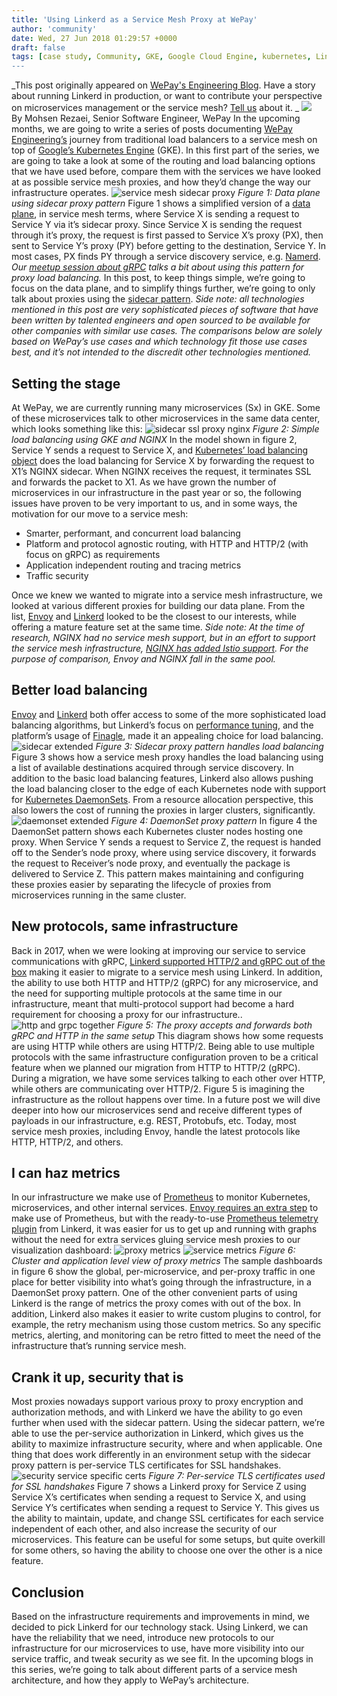 ```yaml
---
title: 'Using Linkerd as a Service Mesh Proxy at WePay'
author: 'community'
date: Wed, 27 Jun 2018 01:29:57 +0000
draft: false
tags: [case study, Community, GKE, Google Cloud Engine, kubernetes, Linkerd, linkerd, Linkerd in production, Tutorials &amp; How-To's]
---
```


_This post originally appeared on [WePay's Engineering Blog](https://wecode.wepay.com/posts/using-l5d-as-a-service-mesh-proxy-at-wepay). Have a story about running Linkerd in production, or want to contribute your perspective on microservices management or the service mesh? [Tell us](https://docs.google.com/forms/d/1hZujOuwOFMlU_1e15-r7M6nJKMFUHYTJW2xj4i2IxPU/edit) about it. _ ![](https://blog.linkerd.io/wp-content/uploads/sites/3/2018/06/mohsen_rezaei-300x300.jpg)   By Mohsen Rezaei, Senior Software Engineer, WePay In the upcoming months, we are going to write a series of posts documenting [WePay Engineering’s](https://wecode.wepay.com/) journey from traditional load balancers to a service mesh on top of [Google’s Kubernetes Engine](https://cloud.google.com/kubernetes-engine/) (GKE). In this first part of the series, we are going to take a look at some of the routing and load balancing options that we have used before, compare them with the services we have looked at as possible service mesh proxies, and how they’d change the way our infrastructure operates. ![service mesh sidecar proxy](https://wecode.wepay.com/assets/2018-06-11-using-l5d-as-a-service-mesh-proxy-at-wepay/image_0.png) _Figure 1: Data plane using sidecar proxy pattern_ Figure 1 shows a simplified version of a [data plane](https://medium.com/microservices-learning/understanding-microservices-communication-and-service-mesh-e888d1adc41), in service mesh terms, where Service X is sending a request to Service Y via it’s sidecar proxy. Since Service X is sending the request through it’s proxy, the request is first passed to Service X’s proxy (PX), then sent to Service Y’s proxy (PY) before getting to the destination, Service Y. In most cases, PX finds PY through a service discovery service, e.g. [Namerd](https://linkerd.io/advanced/namerd/). _Our [meetup session about gRPC](https://youtu.be/8KWmNw9jQ04?t=28m59s) talks a bit about using this pattern for proxy load balancing._ In this post, to keep things simple, we’re going to focus on the data plane, and to simplify things further, we’re going to only talk about proxies using the [sidecar pattern](https://docs.microsoft.com/en-us/azure/architecture/patterns/sidecar). _Side note: all technologies mentioned in this post are very sophisticated pieces of software that have been written by talented engineers and open sourced to be available for other companies with similar use cases. The comparisons below are solely based on WePay’s use cases and which technology fit those use cases best, and it’s not intended to the discredit other technologies mentioned._

## Setting the stage

At WePay, we are currently running many microservices (Sx) in GKE. Some of these microservices talk to other microservices in the same data center, which looks something like this: ![sidecar ssl proxy nginx](https://wecode.wepay.com/assets/2018-06-11-using-l5d-as-a-service-mesh-proxy-at-wepay/image_1.png) _Figure 2: Simple load balancing using GKE and NGINX_ In the model shown in figure 2, Service Y sends a request to Service X, and [Kubernetes’ load balancing object](https://kubernetes.io/docs/concepts/services-networking/service/) does the load balancing for Service X by forwarding the request to X1’s NGINX sidecar. When NGINX receives the request, it terminates SSL and forwards the packet to X1. As we have grown the number of microservices in our infrastructure in the past year or so, the following issues have proven to be very important to us, and in some ways, the motivation for our move to a service mesh:

- Smarter, performant, and concurrent load balancing
- Platform and protocol agnostic routing, with HTTP and HTTP/2 (with focus on gRPC) as requirements
- Application independent routing and tracing metrics
- Traffic security

Once we knew we wanted to migrate into a service mesh infrastructure, we looked at various different proxies for building our data plane. From the list, [Envoy](https://www.envoyproxy.io/) and [Linkerd](https://linkerd.io/) looked to be the closest to our interests, while offering a mature feature set at the same time. _Side note: At the time of research, NGINX had no service mesh support, but in an effort to support the service mesh infrastructure, [NGINX has added Istio support](https://www.nginx.com/press/implementation-nginx-as-service-proxy-istio/). For the purpose of comparison, Envoy and NGINX fall in the same pool._

## Better load balancing

[Envoy](https://www.envoyproxy.io/docs/envoy/latest/intro/arch_overview/load_balancing) and [Linkerd](https://buoyant.io/2016/03/16/beyond-round-robin-load-balancing-for-latency/) both offer access to some of the more sophisticated load balancing algorithms, but Linkerd’s focus on [performance](https://blog.buoyant.io/2017/01/31/making-things-faster-by-adding-more-steps/)[ tuning](https://blog.buoyant.io/2017/01/31/making-things-faster-by-adding-more-steps/), and the platform’s usage of [Finagle](https://twitter.github.io/finagle/), made it an appealing choice for load balancing. ![sidecar extended](https://wecode.wepay.com/assets/2018-06-11-using-l5d-as-a-service-mesh-proxy-at-wepay/image_2.png) _Figure 3: Sidecar proxy pattern handles load balancing_ Figure 3 shows how a service mesh proxy handles the load balancing using a list of available destinations acquired through service discovery. In addition to the basic load balancing features, Linkerd also allows pushing the load balancing closer to the edge of each Kubernetes node with support for [Kubernetes DaemonSets](https://kubernetes.io/docs/concepts/workloads/controllers/daemonset/). From a resource allocation perspective, this also lowers the cost of running the proxies in larger clusters, significantly. ![daemonset extended](https://wecode.wepay.com/assets/2018-06-11-using-l5d-as-a-service-mesh-proxy-at-wepay/image_3.png) _Figure 4: DaemonSet proxy pattern_ In figure 4 the DaemonSet pattern shows each Kubernetes cluster nodes hosting one proxy. When Service Y sends a request to Service Z, the request is handed off to the Sender’s node proxy, where using service discovery, it forwards the request to Receiver’s node proxy, and eventually the package is delivered to Service Z. This pattern makes maintaining and configuring these proxies easier by separating the lifecycle of proxies from microservices running in the same cluster.

## New protocols, same infrastructure

Back in 2017, when we were looking at improving our service to service communications with gRPC, [Linkerd supported HTTP/2 and gRPC out of the box](https://buoyant.io/2017/01/10/http2-grpc-and-linkerd/) making it easier to migrate to a service mesh using Linkerd. In addition, the ability to use both HTTP and HTTP/2 (gRPC) for any microservice, and the need for supporting multiple protocols at the same time in our infrastructure, meant that multi-protocol support had become a hard requirement for choosing a proxy for our infrastructure.. ![http and grpc together](https://wecode.wepay.com/assets/2018-06-11-using-l5d-as-a-service-mesh-proxy-at-wepay/image_4.png) _Figure 5: The proxy accepts and forwards both gRPC and HTTP in the same setup_ This diagram shows how some requests are using HTTP while others are using HTTP/2. Being able to use multiple protocols with the same infrastructure configuration proven to be a critical feature when we planned our migration from HTTP to HTTP/2 (gRPC). During a migration, we have some services talking to each other over HTTP, while others are communicating over HTTP/2. Figure 5 is imagining the infrastructure as the rollout happens over time. In a future post we will dive deeper into how our microservices send and receive different types of payloads in our infrastructure, e.g. REST, Protobufs, etc. Today, most service mesh proxies, including Envoy, handle the latest protocols like HTTP, HTTP/2, and others.

## I can haz metrics

In our infrastructure we make use of [Prometheus](https://prometheus.io/) to monitor Kubernetes, microservices, and other internal services. [Envoy requires an extra step](https://www.datawire.io/faster/ambassador-prometheus/) to make use of Prometheus, but with the ready-to-use [Prometheus telemetry plugin](https://linkerd.io/administration/telemetry/) from Linkerd, it was easier for us to get up and running with graphs without the need for extra services gluing service mesh proxies to our visualization dashboard: ![proxy metrics](https://wecode.wepay.com/assets/2018-06-11-using-l5d-as-a-service-mesh-proxy-at-wepay/image_5.png) ![service metrics](https://wecode.wepay.com/assets/2018-06-11-using-l5d-as-a-service-mesh-proxy-at-wepay/image_6.png) _Figure 6: Cluster and application level view of proxy metrics_ The sample dashboards in figure 6 show the global, per-microservice, and per-proxy traffic in one place for better visibility into what’s going through the infrastructure, in a DaemonSet proxy pattern. One of the other convenient parts of using Linkerd is the range of metrics the proxy comes with out of the box. In addition, Linkerd also makes it easier to write custom plugins to control, for example, the retry mechanism using those custom metrics. So any specific metrics, alerting, and monitoring can be retro fitted to meet the need of the infrastructure that’s running service mesh.

## Crank it up, security that is

Most proxies nowadays support various proxy to proxy encryption and authorization methods, and with Linkerd we have the ability to go even further when used with the sidecar pattern. Using the sidecar pattern, we’re able to use the per-service authorization in Linkerd, which gives us the ability to maximize infrastructure security, where and when applicable. One thing that does work differently in an environment setup with the sidecar proxy pattern is per-service TLS certificates for SSL handshakes. ![security service specific certs](https://wecode.wepay.com/assets/2018-06-11-using-l5d-as-a-service-mesh-proxy-at-wepay/image_7.png) _Figure 7: Per-service TLS certificates used for SSL handshakes_ Figure 7 shows a Linkerd proxy for Service Z using Service X’s certificates when sending a request to Service X, and using Service Y’s certificates when sending a request to Service Y. This gives us the ability to maintain, update, and change SSL certificates for each service independent of each other, and also increase the security of our microservices. This feature can be useful for some setups, but quite overkill for some others, so having the ability to choose one over the other is a nice feature.

## Conclusion

Based on the infrastructure requirements and improvements in mind, we decided to pick Linkerd for our technology stack. Using Linkerd, we can have the reliability that we need, introduce new protocols to our infrastructure for our microservices to use, have more visibility into our service traffic, and tweak security as we see fit. In the upcoming blogs in this series, we’re going to talk about different parts of a service mesh architecture, and how they apply to WePay’s architecture.
